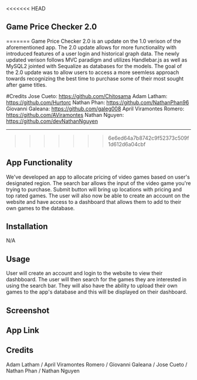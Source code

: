 <<<<<<< HEAD
## Game Price Checker 2.0
=======
Game Price Checker 2.0 is an update on the 1.0 verison of the aforementioned app.  The 2.0 update allows for more functionality with introduced features of a user login and historical graph data.  The newly updated verison follows MVC paradigm and utilizes Handlebar.js as well as MySQL2 jointed with Sequalize as databases for the models.  The goal of the 2.0 update was to allow users to access a more seemless approach towards recognizing the best time to purchase some of their most sought after game titles.  

#Credits
Jose Cueto: https://github.com/Chitosama
Adam Latham: https://github.com/Hurtorc
Nathan Phan: https://github.com/NathanPhan96
Giovanni Galeana: https://github.com/galeg008
April Viramontes Romero: https://github.com/AViramontes
Nathan Nguyen: https://github.com/devNathanNguyen

__________________________________________________________

>>>>>>> 6e6ed64a7b8742c9f52373c509f1d612d6a04cbf


## App Functionality
We've developed an app to allocate pricing of video games based on user's designated region. The search bar allows the input of the video game you're trying to purchase. Submit button will bring up locations with pricing and top rated games. The user will also now be able to create an account on the website and have access to a dashboard that allows them to add to their own games to the database.


## Installation
N/A


## Usage
User will create an account and login to the website to view their dashbboard. The user will then search for the games they are interested in using the search bar. They will also have the ability to upload their own games to the app's database and this will be displayed on their dashboard.

## Screenshot



## App Link



## Credits

Adam Latham / April Viramontes Romero / Giovanni Galeana / Jose Cueto / Nathan Phan / Nathan Nguyen









